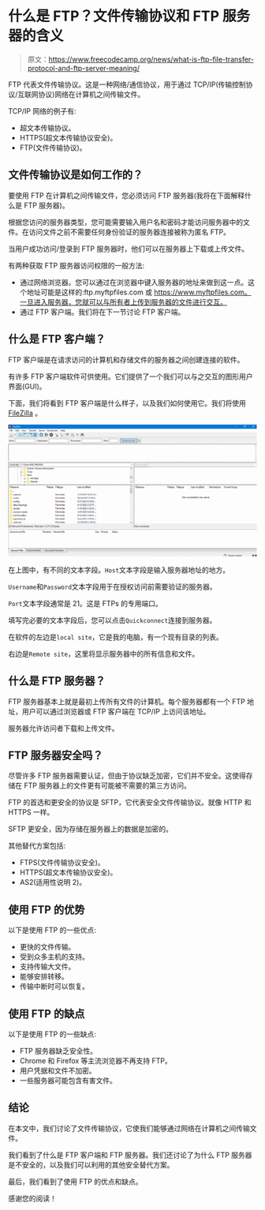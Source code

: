# 什么是 FTP？文件传输协议和 FTP 服务器的含义

> 原文：<https://www.freecodecamp.org/news/what-is-ftp-file-transfer-protocol-and-ftp-server-meaning/>

FTP 代表文件传输协议。这是一种网络/通信协议，用于通过 TCP/IP(传输控制协议/互联网协议)网络在计算机之间传输文件。

TCP/IP 网络的例子有:

*   超文本传输协议。
*   HTTPS(超文本传输协议安全)。
*   FTP(文件传输协议)。

## 文件传输协议是如何工作的？

要使用 FTP 在计算机之间传输文件，您必须访问 FTP 服务器(我将在下面解释什么是 FTP 服务器)。

根据您访问的服务器类型，您可能需要输入用户名和密码才能访问服务器中的文件。在访问文件之前不需要任何身份验证的服务器连接被称为匿名 FTP。

当用户成功访问/登录到 FTP 服务器时，他们可以在服务器上下载或上传文件。

有两种获取 FTP 服务器访问权限的一般方法:

*   通过网络浏览器。您可以通过在浏览器中键入服务器的地址来做到这一点。这个地址可能是这样的:ftp.myftpfiles.com 或 https://www.myftpfiles.com。一旦进入服务器，您就可以与所有者上传到服务器的文件进行交互。
*   通过 FTP 客户端。我们将在下一节讨论 FTP 客户端。

## 什么是 FTP 客户端？

FTP 客户端是在请求访问的计算机和存储文件的服务器之间创建连接的软件。

有许多 FTP 客户端软件可供使用。它们提供了一个我们可以与之交互的图形用户界面(GUI)。

下面，我们将看到 FTP 客户端是什么样子，以及我们如何使用它。我们将使用 [FileZilla](https://filezilla-project.org/) 。

![Screenshot--270--1](img/298ccec51a296ba129b06bd9825620f4.png)

在上图中，有不同的文本字段。`Host`文本字段是输入服务器地址的地方。

`Username`和`Password`文本字段用于在授权访问前需要验证的服务器。

`Port`文本字段通常是 21。这是 FTPs 的专用端口。

填写完必要的文本字段后，您可以点击`Quickconnect`连接到服务器。

在软件的左边是`local site`，它是我的电脑，有一个现有目录的列表。

右边是`Remote site`，这里将显示服务器中的所有信息和文件。

## 什么是 FTP 服务器？

FTP 服务器基本上就是最初上传所有文件的计算机。每个服务器都有一个 FTP 地址，用户可以通过浏览器或 FTP 客户端在 TCP/IP 上访问该地址。

服务器允许访问者下载和上传文件。

## FTP 服务器安全吗？

尽管许多 FTP 服务器需要认证，但由于协议缺乏加密，它们并不安全。这使得存储在 FTP 服务器上的文件更有可能被不需要的第三方访问。

FTP 的首选和更安全的协议是 SFTP，它代表安全文件传输协议。就像 HTTP 和 HTTPS 一样。

SFTP 更安全，因为存储在服务器上的数据是加密的。

其他替代方案包括:

*   FTPS(文件传输协议安全)。
*   HTTPS(超文本传输协议安全)。
*   AS2(适用性说明 2)。

## 使用 FTP 的优势

以下是使用 FTP 的一些优点:

*   更快的文件传输。
*   受到众多主机的支持。
*   支持传输大文件。
*   能够安排转移。
*   传输中断时可以恢复。

## 使用 FTP 的缺点

以下是使用 FTP 的一些缺点:

*   FTP 服务器缺乏安全性。
*   Chrome 和 Firefox 等主流浏览器不再支持 FTP。
*   用户凭据和文件不加密。
*   一些服务器可能包含有害文件。

## 结论

在本文中，我们讨论了文件传输协议，它使我们能够通过网络在计算机之间传输文件。

我们看到了什么是 FTP 客户端和 FTP 服务器。我们还讨论了为什么 FTP 服务器是不安全的，以及我们可以利用的其他安全替代方案。

最后，我们看到了使用 FTP 的优点和缺点。

感谢您的阅读！